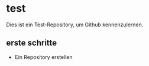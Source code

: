 # test
Dies ist ein Test-Repository, um Github kennenzulernen.

## erste schritte
- Ein Repository erstellen
